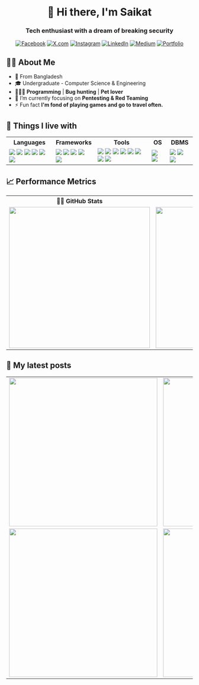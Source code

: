 <div align="center">
<h1>👋 Hi there, I'm Saikat</h1> 
<h3>Tech enthusiast with a dream of breaking security</h3>
</div>
<div align="center">

 [![Facebook](https://img.shields.io/badge/Facebook-%234267B2?style=flat-square&logo=facebook&logoColor=white)](https://www.facebook.com/dark.htmlii)
 [![X.com](https://img.shields.io/badge/Twitter-000000?style=flat&logo=x&logoColor=white)](https://x.com/0x_Saikat)
 [![Instagram](https://img.shields.io/badge/Instagram-%23E4405F?style=flat-square&logo=instagram&logoColor=white)](https://www.instagram.com/saikat.py)
 [![LinkedIn](https://img.shields.io/badge/LinkedIn-%230A66C2?style=flat-square&logo=linkedin&logoColor=white)](https://www.linkedin.com/in/0xh7ml)
 [![Medium](https://img.shields.io/badge/Medium-%231C1C1C?style=flat-square&logo=medium&logoColor=white)](https://medium.com/@0xh7ml)
 [![Portfolio](https://img.shields.io/badge/Portfolio-%23000000?style=flat-square&logo=About.me&logoColor=white)](https://itsaikat.com)

</div>

## 🙋‍♂️ About Me
- 🚏 From Bangladesh
- 🎓 Undergraduate - Computer Science & Engineering
- 🧑🏻‍💻 **Programming** | **Bug hunting** | **Pet lover**
- 🌱 I’m currently focusing on **Pentesting & Red Teaming**
- ⚡ Fun fact **I'm fond of playing games and go to travel often.**

## 🚀 Things I live with

<div align="center">
<table>
  <tr>
    <th>Languages</th>
    <th>Frameworks</th>
    <th>Tools</th>
    <th>OS</th>
    <th>DBMS</th>
  </tr>
  <tr>
    <td>
      <img src="https://img.shields.io/badge/html5-%23E34F26.svg?style=flat-square&logo=html5&logoColor=white"/>
      <img src="https://img.shields.io/badge/css3-%231572B6.svg?style=flat-square&logo=css3&logoColor=white"/>
      <img src="https://img.shields.io/badge/javascript-%23323330.svg?style=flat-square&logo=javascript&logoColor=%23F7DF1E"/>
      <img src="https://img.shields.io/badge/python-%2314354C.svg?style=flat-square&logo=python&logoColor=white"/>
      <img src="https://img.shields.io/badge/php-%23777BB4.svg?style=flat-square&logo=php&logoColor=white"/>
      <img src="https://img.shields.io/badge/shell_script-%23121011.svg?style=flat-square&logo=gnu-bash&logoColor=white"/>
    </td>
    <td>
      <img src="https://img.shields.io/badge/bootstrap-%23563D7C.svg?style=flat-square&logo=bootstrap&logoColor=white"/>
      <img src="https://img.shields.io/badge/flask-%23000000.svg?style=flat-square&logo=flask&logoColor=white"/>
      <img src="https://img.shields.io/badge/django-%23092E20.svg?style=flat-square&logo=django&logoColor=white"/>
      <img src="https://img.shields.io/badge/fastapi-%23009688.svg?style=flat-square&logo=fastapi&logoColor=white"/>
      <img src="https://img.shields.io/badge/WordPress-%23117AC9.svg?style=flat-square&logo=WordPress&logoColor=white"/>
    </td>
    <td>
      <img src="https://img.shields.io/badge/burp_suite-%23FF5722.svg?style=flat-square&logo=burp-suite&logoColor=white"/>
      <img src="https://img.shields.io/badge/nmap-%230094FF.svg?style=flat-square&logo=nmap&logoColor=white"/>
      <img src="https://img.shields.io/badge/wireshark-%236CACFF.svg?style=flat-square&logo=wireshark&logoColor=white"/>
      <img src="https://img.shields.io/badge/metasploit-%230083BF.svg?style=flat-square&logo=metasploit&logoColor=white"/>
      <img src="https://img.shields.io/badge/git-%23F05032.svg?style=flat-square&logo=git&logoColor=white"/>
      <img src="https://img.shields.io/badge/docker-%232496ED.svg?style=flat-square&logo=docker&logoColor=white"/>
      <img src="https://img.shields.io/badge/heroku-%23430098.svg?style=flat-square&logo=heroku&logoColor=white"/>
      <img src="https://img.shields.io/badge/vercel-%23000000.svg?style=flat-square&logo=vercel&logoColor=white"/>
    </td>
    <td>
      <img src="https://img.shields.io/badge/linux-%23FCC624.svg?style=flat-square&logo=linux&logoColor=black"/>
      <img src="https://img.shields.io/badge/Kali%20Linux-557C94?logo=kalilinux&logoColor=fff"/>
    </td>
    <td>
      <img src="https://img.shields.io/badge/mysql-%234479A1.svg?style=flat-square&logo=mysql&logoColor=white"/>
      <img src="https://img.shields.io/badge/postgresql-%23336791.svg?style=flat-square&logo=postgresql&logoColor=white"/>
      <img src="https://img.shields.io/badge/sqlite-%2307405E.svg?style=flat-square&logo=sqlite&logoColor=white"/>
    </td>
  </tr>
</table>
</div>

## 📈 Performance Metrics

<table align="center">
  <tr>
    <th>👨‍💻 GitHub Stats</th>
    <th>🐞 Bug Bounty Stats</th>
  </tr>
  <tr>
    <td align="center">
      <img src="https://github-readme-stats.vercel.app/api?username=0xh7ml&show_icons=true&count_private=true&theme=dark&hide_border=true" width="380"/>
    </td>
    <td align="center">
      <img src="https://yogosha-readme-stats.vercel.app/api?username=0xh7ml" width="380"/>
    </td>
  </tr>
</table>

## 📓 My latest posts
<table align="center">
  <tr>
    <td align="center">
      <img src="https://readme-medium-card-theta.vercel.app/?user=0xh7ml&index=0" width="400"/>
    </td>
    <td align="center">
      <img src="https://readme-medium-card-theta.vercel.app/?user=0xh7ml&index=1" width="400"/>
    </td>
  </tr>
  <tr>
    <td align="center">
      <img src="https://readme-medium-card-theta.vercel.app/?user=0xh7ml&index=2" width="400"/>
    </td>
    <td align="center">
      <img src="https://readme-medium-card-theta.vercel.app/?user=0xh7ml&index=3" width="400"/>
    </td>
  </tr>
</table>
